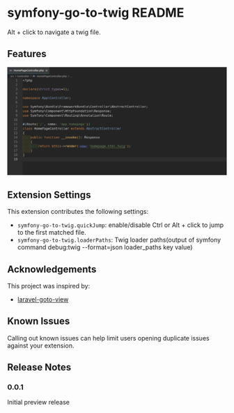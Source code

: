 # symfony-go-to-twig README

Alt + click to navigate a twig file.

## Features

![go to twig template](media/go-to-twig.gif)

## Extension Settings

This extension contributes the following settings:

* `symfony-go-to-twig.quickJump`: enable/disable Ctrl or Alt + click to jump to the first matched file.
* `symfony-go-to-twig.loaderPaths`: Twig loader paths(output of symfony command debug:twig --format=json loader_paths key value)

## Acknowledgements

This project was inspired by:

* [laravel-goto-view](https://github.com/codingyu/laravel-goto-view)

## Known Issues

Calling out known issues can help limit users opening duplicate issues against your extension.

## Release Notes

### 0.0.1

Initial preview release
